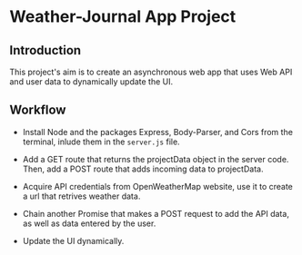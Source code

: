 # Weather-Journal App Project

## Introduction
This project's aim is to create an asynchronous web app that uses Web API and user data to dynamically update the UI. 

## Workflow

* Install Node and the packages Express, Body-Parser, and Cors from the terminal, inlude them in the `server.js` file.

* Add a GET route that returns the projectData object in the server code. Then, add a POST route that adds incoming data to projectData.

* Acquire API credentials from OpenWeatherMap website, use it to create a url that retrives weather data.

* Chain another Promise that makes a POST request to add the API data, as well as data entered by the user.

* Update the UI dynamically.
